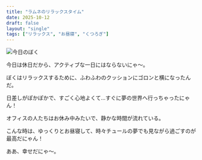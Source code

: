 ```yaml
---
title: "ラムネのリラックスタイム"
date: 2025-10-12
draft: false
layout: "single"
tags: ["リラックス", "お昼寝", "くつろぎ"]
---
```


![今日のぼく](/images/cat-2025-10-12T09-38-26.jpg)

今日は休日だから、アクティブな一日にはならないにゃ〜。

ぼくはリラックスするために、ふわふわのクッションにゴロンと横になったんだ。

日差しがぽかぽかで、すごく心地よくて...すぐに夢の世界へ行っちゃったにゃん！

オフィスの人たちはお休み中みたいで、静かな時間が流れている。

こんな時は、ゆっくりとお昼寝して、時々チュールの夢でも見ながら過ごすのが最高だにゃん！

ああ、幸せだにゃ〜。